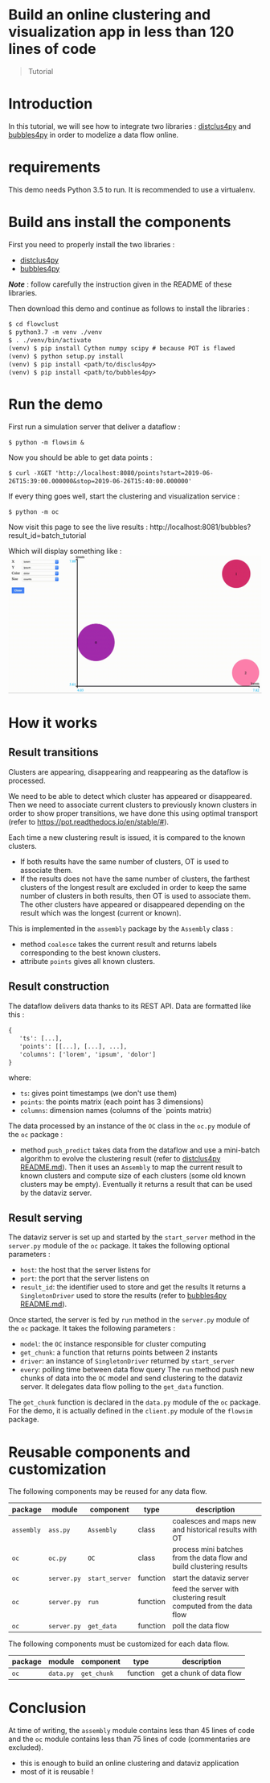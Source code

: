 # Build an online clustering and visualization app in less than 120 lines of code 
> Tutorial

# Introduction
In this tutorial, we will see how to integrate two libraries :
[distclus4py](https://github.com/wearelumenai/distclus4py)
and
[bubbles4py](https://github.com/wearelumenai/bubbles4py)
in order to modelize a data flow online.

# requirements
This demo needs Python 3.5 to run. It is recommended to use a virtualenv.

# Build ans install the components
First you need to properly install the two libraries :
 - [distclus4py](https://github.com/wearelumenai/distclus4py)
 - [bubbles4py](https://github.com/wearelumenai/bubbles4py)

**_Note_** : follow carefully the instruction given in the README of these
libraries.

Then download this demo and continue as follows to install the libraries :

```
$ cd flowclust
$ python3.7 -m venv ./venv
$ . ./venv/bin/activate
(venv) $ pip install Cython numpy scipy # because POT is flawed
(venv) $ python setup.py install
(venv) $ pip install <path/to/disclus4py>
(venv) $ pip install <path/to/bubbles4py>
```

# Run the demo

First run a simulation server that deliver a dataflow :

```
$ python -m flowsim &
```

Now you should be able to get data points :

```
$ curl -XGET 'http://localhost:8080/points?start=2019-06-26T15:39:00.000000&stop=2019-06-26T15:40:00.000000'
```

If every thing goes well, start the clustering and visualization service :

```
$ python -m oc
```

Now visit this page to see the live results :
http://localhost:8081/bubbles?result_id=batch_tutorial

Which will display something like :
![bubbles](./oc.gif)

# How it works

## Result transitions

Clusters are appearing, disappearing and reappearing as the dataflow is
processed.

We need to be able to detect which cluster has appeared or disappeared.
Then we need to associate current clusters to previously known clusters
in order to show proper transitions,
we have done this using optimal transport
(refer to https://pot.readthedocs.io/en/stable/#).

Each time a new clustering result is issued, it is compared to the known
clusters.
 - If both results have the same number of clusters,
   OT is used to associate them.
 - If the results does not have the same number of clusters,
   the farthest clusters of the longest result are excluded in order
   to keep the same number of clusters in both results,
   then OT is used to associate them. <br>
   The other clusters have appeared or disappeared depending on the result
   which was the longest (current or known).
   
This is implemented in the `assembly` package by the `Assembly` class :
 - method `coalesce` takes the current result and returns labels corresponding
 to the best known clusters.
 - attribute `points` gives all known clusters.
 
 ## Result construction
 
 The dataflow delivers data thanks to its REST API. Data are formatted like
 this :
 ```
{
    'ts': [...],
    'points': [[...], [...], ...],
    'columns': ['lorem', 'ipsum', 'dolor']
}
```
where:
 - `ts`: gives point timestamps (we don't use them)
 - `points`: the points matrix (each point has 3 dimensions)
 - `columns`: dimension names (columns of the `points matrix)
 
The data processed by an instance of the `OC` class in the `oc.py` module
 of the `oc` package :
 - method `push_predict` takes data from the dataflow and use a mini-batch
 algorithm to evolve the clustering result
 (refer to
 [distclus4py README.md](https://github.com/wearelumenai/distclus4py)).
 Then it uses an `Assembly` to map the current result to known clusters
 and compute size of each clusters (some old known clusters may be empty).
 Eventually it returns a result that can be used by the dataviz server.
 
## Result serving

The dataviz server is set up and started by the `start_server`
method in the `server.py` module of the `oc` package. It takes the following
optional parameters :
 - `host`: the host that the server listens for
 - `port`: the port that the server listens on
 - `result_id`: the identifier used to store and get the results
 It returns a `SingletonDriver` used to store the results (refer to
 [bubbles4py README.md](https://github.com/wearelumenai/bubbles4py)).

Once started, the server is fed by `run` method in the `server.py` module
of the `oc` package. It takes the following parameters :
 - `model`: the `OC` instance responsible for cluster computing
 - `get_chunk`: a function that returns points between 2 instants
 - `driver`: an instance of `SingletonDriver` returned by `start_server`
 - `every`: polling time between data flow query
The `run` method push new chunks of data into the `OC` model and send 
clustering to the dataviz server. It delegates data flow polling to the
`get_data` function.

The `get_chunk` function is declared in the `data.py` module of the `oc`
package. For the demo, it is actually defined in the `client.py` module
of the `flowsim` package. 

# Reusable components and customization

The following components may be reused for any data flow.

package    | module       | component      | type       | description
---------- | ------------ | -------------- | ---------- | -----------
`assembly` | `ass.py`     | `Assembly`     | class      | coalesces and maps new and historical results with OT
`oc`       | `oc.py`      | `OC`           | class      | process mini batches from the data flow and build clustering results
`oc`       | `server.py`  | `start_server` | function   | start the dataviz server
`oc`       | `server.py`  | `run`          | function   | feed the server with clustering result computed from the data flow
`oc`       | `server.py`  | `get_data`     | function   | poll the data flow
 
 
 The following components must be customized for each data flow.

package    | module       | component      | type       | description
---------- | ------------ | -------------- | ---------- | -----------
`oc`       | `data.py`    | `get_chunk`    | function   | get a chunk of data flow
 
# Conclusion

At time of writing, the `assembly` module contains less than 45 lines of code and the
`oc` module contains less than 75 lines of code (commentaries are excluded).
 - this is enough to build an online clustering and dataviz application
 - most of it is reusable !
 

